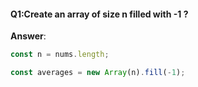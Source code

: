 #### Q1:Create an array of size n filled with -1 ? 

**Answer**:

```js
const n = nums.length;

const averages = new Array(n).fill(-1);
```

